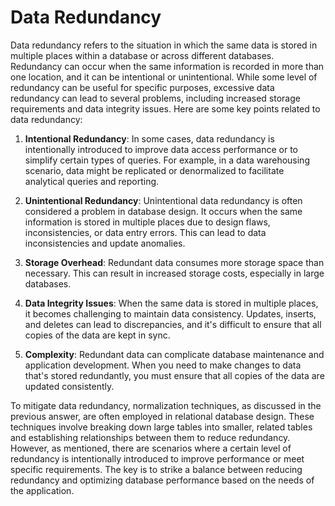 # Data Redundancy

Data redundancy refers to the situation in which the same data is stored in multiple places within a database or across different databases. Redundancy can occur when the same information is recorded in more than one location, and it can be intentional or unintentional. While some level of redundancy can be useful for specific purposes, excessive data redundancy can lead to several problems, including increased storage requirements and data integrity issues. Here are some key points related to data redundancy:

1. **Intentional Redundancy**: In some cases, data redundancy is intentionally introduced to improve data access performance or to simplify certain types of queries. For example, in a data warehousing scenario, data might be replicated or denormalized to facilitate analytical queries and reporting.

2. **Unintentional Redundancy**: Unintentional data redundancy is often considered a problem in database design. It occurs when the same information is stored in multiple places due to design flaws, inconsistencies, or data entry errors. This can lead to data inconsistencies and update anomalies.

3. **Storage Overhead**: Redundant data consumes more storage space than necessary. This can result in increased storage costs, especially in large databases.

4. **Data Integrity Issues**: When the same data is stored in multiple places, it becomes challenging to maintain data consistency. Updates, inserts, and deletes can lead to discrepancies, and it's difficult to ensure that all copies of the data are kept in sync.

5. **Complexity**: Redundant data can complicate database maintenance and application development. When you need to make changes to data that's stored redundantly, you must ensure that all copies of the data are updated consistently.

To mitigate data redundancy, normalization techniques, as discussed in the previous answer, are often employed in relational database design. These techniques involve breaking down large tables into smaller, related tables and establishing relationships between them to reduce redundancy. However, as mentioned, there are scenarios where a certain level of redundancy is intentionally introduced to improve performance or meet specific requirements. The key is to strike a balance between reducing redundancy and optimizing database performance based on the needs of the application.